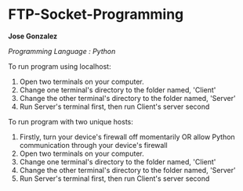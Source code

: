# FTP-Socket-Programming

**Jose Gonzalez**

*Programming Language : Python*

To run program using localhost:
  1. Open two terminals on your computer.
  2. Change one terminal's directory to the folder named, 'Client'
  3. Change the other terminal's directory to the folder named, 'Server'
  4. Run Server's terminal first, then run Client's server second

To run program with two unique hosts:
  1. Firstly, turn your device's firewall off momentarily OR allow Python communication through your device's firewall
  2. Open two terminals on your computer.
  3. Change one terminal's directory to the folder named, 'Client'
  4. Change the other terminal's directory to the folder named, 'Server'
  5. Run Server's terminal first, then run Client's server second

